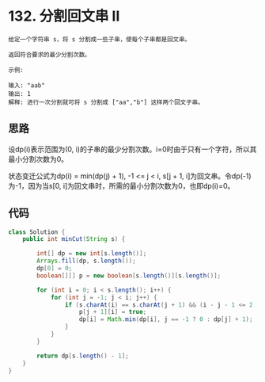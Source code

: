 # 132. 分割回文串 II
```
给定一个字符串 s，将 s 分割成一些子串，使每个子串都是回文串。

返回符合要求的最少分割次数。

示例:

输入: "aab"
输出: 1
解释: 进行一次分割就可将 s 分割成 ["aa","b"] 这样两个回文子串。

```
## 思路
设dp(i)表示范围为(0, i)的子串的最少分割次数。i=0时由于只有一个字符，所以其最小分割次数为0。

状态变迁公式为dp(i) = min(dp(j) + 1), -1 <= j < i, s[j + 1, i]为回文串。令dp(-1)为-1，因为当s[0, i]为回文串时，所需的最小分割次数为0，也即dp(i)=0。

## 代码
```java
class Solution {
    public int minCut(String s) {

        int[] dp = new int[s.length()];
        Arrays.fill(dp, s.length());
        dp[0] = 0;
        boolean[][] p = new boolean[s.length()][s.length()];

        for (int i = 0; i < s.length(); i++) {
            for (int j = -1; j < i; j++) {
                if (s.charAt(i) == s.charAt(j + 1) && (i - j - 1 <= 2 || p[j + 2][i - 1])) {
                    p[j + 1][i] = true;
                    dp[i] = Math.min(dp[i], j == -1 ? 0 : dp[j] + 1);
                }
            }
        }

        return dp[s.length() - 1];
    }
}
```

